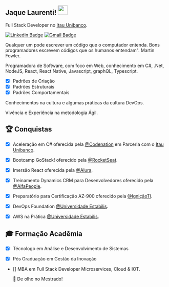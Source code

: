 <h2>Jaque Laurenti! <img src="https://raw.githubusercontent.com/tavareshenrique/tavareshenrique/master/gifs/Hi.gif" width="30px"></h2>

Full Stack Developer no [Itau Unibanco](https://https://www.itau.com.br/).

[![Linkedin Badge](https://img.shields.io/badge/-Jaque%20Laurenti-blue?style=flat-square&logo=Linkedin&logoColor=white&link=https://www.linkedin.com/in/jaqueline-laurenti-30b15933/)](https://www.linkedin.com/in/jaqueline-laurenti-30b15933/) [![Gmail Badge](https://img.shields.io/badge/jaquelineaurenti@gmail.com-c14438?style=flat-square&logo=Gmail&logoColor=white&link=mailto:jaquelinelaurenti@gmail.com)](mailto:jaquelinelaurenti@gmail.com)

Qualquer um pode escrever um código que o computador entenda. Bons programadores escrevem códigos que os humanos entendam". Martin Fowler.

Programadora de Software, com foco em Web, conhecimento em C#, .Net, NodeJS, React, React Native, Javascript, graphQL, Typescript.

- [x] Padrões de Criação
- [x] Padrões Estruturais
- [x] Padrões Comportamentais

Conhecimentos na cultura e algumas práticas da cultura DevOps. <p>
Vivência e Experiência na metodologia Ágil. <p>

## 🏆 Conquistas 
- [x] Aceleração em C# oferecida pela [@Codenation](https://www.codenation.dev/) em Parceria com o [Itau Unibanco](https://https://www.itau.com.br/).
- [x] Bootcamp GoStack! oferecido pela [@RocketSeat](https://rocketseat.com.br/). 
- [x] Imersão React oferecida pela [@Alura]( https://www.alura.com.br/).
- [x] Treinamento Dynamics CRM para Desenvolvedores oferecido pela [@AlfaPeople](https://alfapeople.com/br).
- [x] Preparatório para Certificação AZ-900 oferecido pela [@IgniçãoTI](https://ignicaoti.com.br/).
- [x] DevOps Foundation [@Universidade Estabilis](https://www.estabil.is/).
- [x] AWS na Prática [@Universidade Estabilis](https://www.estabil.is/).


## 🎓 Formação Acadêmia 
- [x] Técnologo em Análise e Desenvolvimento de Sistemas <p>
- [x] Pós Graduação em Gestão da Inovação<p>
- [] MBA em Full Stack Developer Microservices, Cloud & IOT. <p>
  🚀 De olho no Mestrado!
